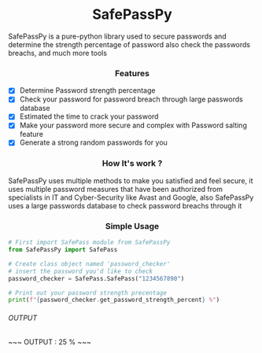 <h1 align="center">SafePassPy</h1>
<p>SafePassPy is a pure-python library used to secure passwords and determine the strength percentage of password also check the passwords breachs, and much more tools</p>

<h3 align="center">Features</h3>

- [x] Determine Password strength percentage
- [x] Check your password for password breach through large passwords database 
- [x] Estimated the time to crack your password
- [x] Make your password more secure and complex with Password salting feature
- [x] Generate a strong random passwords for you

<h3 align="center">How It's work ?</h3>
<p>SafePassPy uses multiple methods to make you satisfied and feel secure, it uses multiple password measures that have been authorized from specialists in IT and Cyber-Security
like Avast and Google, also SafePassPy uses a large passwords database to check password breachs through it</p>

<h3 align="center">Simple Usage</h3>

~~~python
# First import SafePass module from SafePassPy
from SafePassPy import SafePass

# Create class object named 'password_checker'
# insert the password you'd like to check
password_checker = SafePass.SafePass("1234567890")

# Print out your password strength precentage
print(f"{password_checker.get_password_strength_percent} %")

~~~

<h6>OUTPUT</h6>
~~~
OUTPUT : 25 %
~~~

<h3 align="center"></h3>


